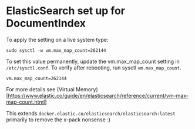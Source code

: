 # ElasticSearch set up for DocumentIndex

To apply the setting on a live system type:
```
sudo sysctl -w vm.max_map_count=262144
```
To set this value permanently, update the vm.max_map_count setting in `/etc/sysctl.conf`. To verify after rebooting, run sysctl `vm.max_map_count`.
```
vm.max_map_count=262144
```

For more details see (Virtual Memory)[https://www.elastic.co/guide/en/elasticsearch/reference/current/vm-max-map-count.html]

This extends `docker.elastic.co/elasticsearch/elasticsearch:latest`
primarily to remove the x-pack nonsense :)
